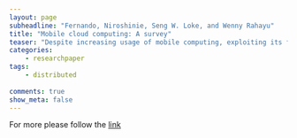 ```yaml
---
layout: page
subheadline: "Fernando, Niroshinie, Seng W. Loke, and Wenny Rahayu"
title: "Mobile cloud computing: A survey"
teaser: "Despite increasing usage of mobile computing, exploiting its full potential is difficult due to its inherent problems such as resource scarcity, frequent disconnections, and mobility. Mobile cloud computing can address these problems by executing mobile applications on resource providers external to the mobile device. In this paper, we provide an extensive survey of mobile cloud computing research, while highlighting the specific concerns in mobile cloud computing. We present a taxonomy based on the key issues in this area, and discuss the different approaches taken to tackle these issues. We conclude the paper with a critical analysis of challenges that have not yet been fully met, and highlight directions for future work."
categories:
    - researchpaper  
tags:
    - distributed
      
comments: true
show_meta: false
---
```




For more please follow the [link](http://www.sciencedirect.com/science/article/pii/S0167739X12001318)
